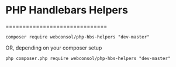 # PHP Handlebars Helpers
==============================

``
composer require webconsol/php-hbs-helpers "dev-master"
``

OR, depending on your composer setup

``
php composer.php require webconsol/php-hbs-helpers "dev-master"
``
